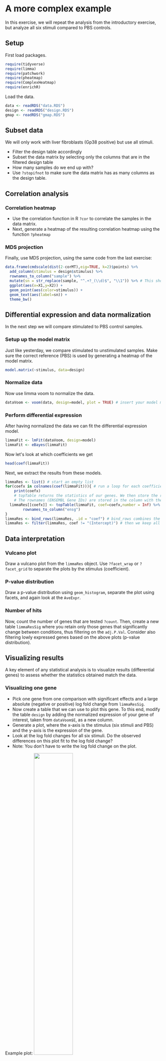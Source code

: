 # A more complex example
In this exercise, we will repeat the analysis from the introductory exercise, but analyze all six stimuli compared to PBS controls.

## Setup
First load packages.
```R
require(tidyverse)
require(limma)
require(patchwork)
require(pheatmap)
require(ComplexHeatmap)
require(enrichR)
```

Load the data.
```R
data <- readRDS("data.RDS")
design <- readRDS("design.RDS")
gmap <- readRDS("gmap.RDS")
```

## Subset data
We will only work with liver fibroblasts (Gp38 positive) but use all stimuli.
* Filter the design table accordingly
* Subset the data matrix by selecting only the columns that are in the filtered design table
* How many samples do we end up with?
* Use `?stopifnot` to make sure the data matrix has as many columns as the design table.


## Correlation analysis

### Correlation heatmap

* Use the correlation function in R `?cor` to correlate the samples in the data matrix. 
* Next, generate a heatmap of the resulting correlation heatmap using the function `?pheatmap`

### MDS projection
Finally, use MDS projection, using the same code from the last exercise:
```R
data.frame(cmdscale(dist(2-corMT),eig=TRUE, k=2)$points) %>%
  add_column(stimulus = design$stimulus) %>%
  rownames_to_column("sample") %>%
  mutate(sn = str_replace(sample, "^.+?_(\\d)$", "\\1")) %>% # This shortens the sample names to just the number at the end
  ggplot(aes(x=X1,y=X2)) + 
  geom_point(aes(color=stimulus)) +
  geom_text(aes(label=sn)) +
  theme_bw()
```

## Differential expression and data normalization
In the next step we will compare stimulated to PBS control samples.

### Setup up the model matrix
Just like yesterday, we compare stimulated to unstimulated samples. Make sure the correct reference (PBS) is used by generating a heatmap of the model matrix.
```R
model.matrix(~stimulus, data=design)
```

### Normalize data
Now use limma voom to normalize the data.
```R
dataVoom <- voom(data, design=model, plot = TRUE) # insert your model matrix with design=model
```

### Perform differential expression
After having normalized the data we can fit the differential expression model. 
```R
limmaFit <- lmFit(dataVoom, design=model)
limmaFit <- eBayes(limmaFit)
```

Now let's look at which coefficients we get
```R
head(coef(limmaFit))
```

Next, we extract the results from these models.
```R
limmaRes <- list() # start an empty list
for(coefx in colnames(coef(limmaFit))){ # run a loop for each coefficient
	print(coefx)
	# topTable returns the statistics of our genes. We then store the result of each coefficient in a list.
	# The rownames (ENSEMBL Gene IDs) are stored in the column with the name "ensg"
  limmaRes[[coefx]] <- topTable(limmaFit, coef=coefx,number = Inf) %>%
		rownames_to_column("ensg")
}
limmaRes <- bind_rows(limmaRes, .id = "coef") # bind_rows combines the results and stores the name of the coefficient in the column "coef"
limmaRes <- filter(limmaRes, coef != "(Intercept)") # then we keep all results except for the intercept
```

## Data interpretation

### Vulcano plot
Draw a vulcano plot from the `limmaRes` object. Use `?facet_wrap` or `?facet_grid` to separate the plots by the stimulus (coefficient).

### P-value distribution
Draw a p-value distribution using `geom_histogram`, separate the plot using facets, and again look at the `AveExpr`.

### Number of hits
Now, count the number of genes that are tested `?count`. Then, create a new table `limmaResSig` where you retain only those genes that significantly change between conditions, thus filtering on the `adj.P.Val`. Consider also filtering lowly expressed genes based on the above plots (p-value distribution).


## Visualizing results
A key element of any statistical analysis is to visualize results (differential genes) to assess whether the statistics obtained match the data. 

### Visualizing one gene
* Pick one gene from one comparison with significant effects and a large absolute (negative or positive) log fold change from `limmaResSig`.
* Now create a table that we can use to plot this gene. To this end, modify the table `design` by adding the normalized expression of your gene of interest, taken from `dataVoom$E`, as a new column.
* Generate a plot, where the x-axis is the stimulus (six stimuli and PBS) and the y-axis is the expression of the gene.
* Look at the log fold changes for all six stimuli. Do the observed differences on this plot fit to the log fold change?
* Note: You don't have to write the log fold change on the plot.

Example plot:
<img src="03_02_Complex/One.gene.png" width="50%">

### Visualizing multiple genes
Now let's make the following plot, which shows the expression data (left) and the statistical results (right) for the top 5 genes from each comparison.
<img src="03_02_Complex/Coef_HM.png" width="100%">

The steps below are outlined in detail. Make sure you understand the code, as you will have to modify it tomorrow.

#### get the genes of interest
Based on the significant hits in `limmaResSig`, group (`?group_by`) the hits by the coefficient `coef`, then get the top 5 genes by logFC (`top_n`), extract the ENSEMBL IDs from the column `ensg` using `?pull`, and store the result in a new object `goi.all`. 

#### plot statistical results
Next plot all statistical results for the genes above.
```R
(p.coef <- limmaRes %>%
  filter(ensg %in% goi.all) %>%
  mutate(gene = gmap[ensg,]$external_gene_name) %>%
  ggplot(aes(y=gene, x=str_remove(coef, "stimulus"), color=logFC, size=-log10(adj.P.Val))) + 
  geom_point() +
  scale_color_gradient2(high="red", low="blue") +
  theme_bw())
```

#### plot expression data
First we will collect the expression data of each gene, writing a for loop over all genes, and storing the data.frame for each gene in a list.
```R
dat.list <- list()
for(gg in goi.all){
  dat.list[[gg]] <- design %>%
    mutate(E=scale(dataVoom$E[gg,])) %>%
    rownames_to_column("sample") %>%
    remove_rownames()
}
```

Next, we combine the above list of data.frame into one data.frame using `?bind_rows`, and then plot this data as a heatmap.
```R
(p.vals <- bind_rows(dat.list, .id="ensg") %>%
  mutate(gene = gmap[ensg,]$external_gene_name) %>%
  mutate(stimulus = as.character(stimulus)) %>%
  ggplot(aes(x=sample, y=gene, fill=E)) + 
  geom_tile() +
  facet_grid(. ~ stimulus, space ="free", scales = "free") +
  scale_fill_gradient2(low="blue", high="red"))
```

#### Final plot
Finally, we combine the two plots as below, using the "patchwork" package. This command should show you the plot shown above.
```R
p.vals + p.coef
```


## Enrichment analysis
Enrichment analysis help in interpreting long lists of genes. By measuring whether certain gene sets are enriched in our list of differential genes (often called hit list), enrichment analysis informs us on the involvement of biological pathways (among others) in the processes studied.

#### Perform enrichment analysis for each coefficient
Below is a loop over the individual coefficients. Within each iteration of this loop, perform enrichment analysis for each coefficient. 

As a reminder, this were the instructions from yesterday:
* First, filter all genes with `logFC > 0` from the table of significant genes and store them in the object `goi` (note, this will overwrite the value of this object defined previously - so if you are going back to the previous exercise, you wil have to redefine the object).
* Next convert the ENSEMBL IDs to gene symbols: `goi <- gmap[goi,]$external_gene_name %>% unique()`
* Next perform enrichment analysis using the function `?enrichr` with `databases = c("MSigDB_Hallmark_2020", "GO_Biological_Process_2021")` and store the results in the objec `enr.res`.
* The `enr.res` object is a list, which contains two entries `enr.res$MSigDB_Hallmark_2020` and `enr.res$GO_Biological_Process_2021`, one for each of the two databases tested.

``` R
enr.res.list <- list()
for(coefx in unique(limmaResSig$coef)){

	# Extract genes of interests (GOI) for a given coefficient (see yesterday's example)
	goi <- ....
	
	# Add code here to perform enrichment analysis (see yesterday's example)
	enr.res <- enrichr(...)
	
	# The results will be a list, where each entry is one database. We will combine those into one long table
	enr.res <- bind_rows(enr.res, .id="db")

  # Store results in the list
  enr.res.list[[coefx]] <- enr.res
}
```

Finally, we combine the list (each entry is one coefficient) into one long table:
```R
enr.res.all <- bind_rows(enr.res.list, .id="coef")
```

#### Plot enrichments

Now generate the following plot:

<img src="03_02_Complex/Enrichments.png" width="50%" height="100%">

Note: The plot only includes entries with: `Adjusted.P.value < 0.01` and `Odds.Ratio > 6`


#### Plot genes related to the enrichments
Now we will extract the genes underlying the above enrichments:
```
goi.enr <- enr.res.all %>%
  filter(Adjusted.P.value < 0.01 & Odds.Ratio > 6) %>%
  pull("Genes") %>%
  str_split(";") %>%
  unlist() %>%
  unique()
```

Then we will extract the statistics for these genes:
```R
limmaRes %>%
  mutate(gene = gmap[ensg,]$external_gene_name) %>%
  filter(toupper(gene) %in% goi.enr)
```

From this table, generate the following plot:

<img src="03_02_Complex/Enrichments.genes.png" width="50%" height="100%">


## Final questions
* Looking at the correlation heatmap and MDS plot - do you see strong effects and clear differences between groups?
* Does it make sense to filter lowly expressed genes?
* Which treatment has the largest effects?
* Do you trust the results of differential expression?
* Looking at the enriched genes and pathways - are the results expected?